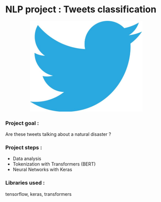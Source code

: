 # NLP project : Tweets classification

<p align="center">
<img src="img.jpg" alt="img" width="350"/>
</p>

### Project goal : 
Are these tweets talking about a natural disaster ?

### Project steps :
- Data analysis
- Tokenization with Transformers (BERT)
- Neural Networks with Keras

### Libraries used :
tensorflow, keras, transformers
